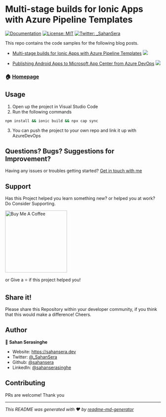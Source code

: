 # Multi-stage builds for Ionic Apps with Azure Pipeline Templates

[![Documentation](https://img.shields.io/badge/documentation-yes-brightgreen.svg)](sahansera.dev)
[![License: MIT](https://img.shields.io/badge/License-MIT-yellow.svg)](#)
[![Twitter: _SahanSera](https://img.shields.io/twitter/follow/_SahanSera.svg?style=social)](https://twitter.com/_SahanSera)

This repo contains the code samples for the following blog posts.

 - [Multi-stage builds for Ionic Apps with Azure Pipeline Templates](https://sahansera.dev/multi-stage-builds-with-azure-pipelines-ionic/)
![](https://sahansera.dev/static/bae2960ee9ab6d889a814e6099c8aa99/29007/multi-stage-builds-with-azure-pipelines-ionic-0.png)

 - [Publishing Android Apps to Microsoft App Center from Azure DevOps](https://sahansera.dev/publishing-android-apps-to-microsoft-appcenter/)
![](https://sahansera.dev/static/cf8523b7f8c99e1590a8c36b89f7da7a/cb9ea/publishing-android-apps-to-microsoft-appcenter-0-1.jpg)

### 🏠 [Homepage](https://sahansera.dev)

## Usage

1. Open up the project in Visual Studio Code
2. Run the following commands

```sh
npm install && ionic build && npx cap sync
```
3. You can push the project to your own repo and link it up with AzureDevOps

## Questions? Bugs? Suggestions for Improvement?
Having any issues or troubles getting started? [Get in touch with me](https://sahansera.dev/contact/) 

## Support
Has this Project helped you learn something new? or helped you at work? Do Consider Supporting.

<a href="https://www.buymeacoffee.com/sahan" target="_blank"><img src="https://cdn.buymeacoffee.com/buttons/default-orange.png" alt="Buy Me A Coffee" width="200"  ></a>

or Give a ⭐️ if this project helped you!

## Share it!
Please share this Repository within your developer community, if you think that this would make a difference! Cheers.

## Author

👤 **Sahan Serasinghe**

* Website: https://sahansera.dev
* Twitter: [@_SahanSera](https://twitter.com/_SahanSera)
* Github: [@sahansera](https://github.com/sahansera)
* LinkedIn: [@sahanserasinghe](https://linkedin.com/in/sahanserasinghe)

## Contributing
PRs are welcome! Thank you


***
_This README was generated with ❤️ by [readme-md-generator](https://github.com/kefranabg/readme-md-generator)_
